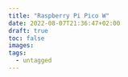 ```yaml
---
title: "Raspberry Pi Pico W"
date: 2022-08-07T21:36:47+02:00
draft: true
toc: false
images:
tags:
  - untagged
---
```


